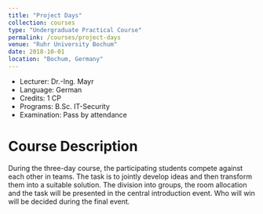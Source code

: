 ```yaml
---
title: "Project Days"
collection: courses
type: "Undergraduate Practical Course"
permalink: /courses/project-days
venue: "Ruhr University Bochum"
date: 2018-10-01
location: "Bochum, Germany"
---
```


* Lecturer: Dr.-Ing. Mayr
* Language: German
* Credits: 1 CP
* Programs: B.Sc. IT-Security
* Examination: Pass by attendance


Course Description
======

During the three-day course, the participating students compete against each other in teams.
The task is to jointly develop ideas and then transform them into a suitable solution.
The division into groups, the room allocation and the task will be presented in the central introduction event.
Who will win will be decided during the final event.
